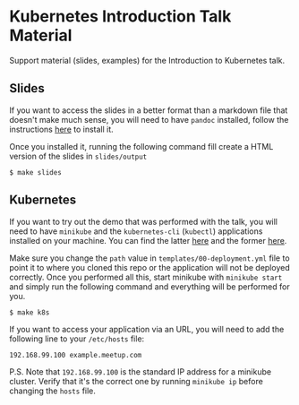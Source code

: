 # Kubernetes Introduction Talk Material

Support material (slides, examples) for the Introduction to Kubernetes talk.

## Slides
If you want to access the slides in a better format than a markdown file that doesn't make much sense, you will need to have `pandoc` installed, follow the instructions [here](http://pandoc.org) to install it.

Once you installed it, running the following command fill create a HTML version of the slides in `slides/output`

```
$ make slides
```

## Kubernetes
If you want to try out the demo that was performed with the talk, you will need to have `minikube` and the `kubernetes-cli` (`kubectl`) applications installed on your machine. You can find the latter [here](https://kubernetes.io/docs/tasks/tools/install-kubectl/) and the former [here](https://github.com/kubernetes/minikube).

Make sure you change the `path` value in `templates/00-deployment.yml` file to point it to where you cloned this repo or the application will not be deployed correctly. Once you performed all this, start minikube with `minikube start` and simply run the following command and everything will be performed for you.

```
$ make k8s
```

If you want to access your application via an URL, you will need to add the following line to your `/etc/hosts` file:


```
192.168.99.100 example.meetup.com
```

P.S. Note that `192.168.99.100` is the standard IP address for a minikube cluster. Verify that it's the correct one by running `minikube ip` before changing the `hosts` file.